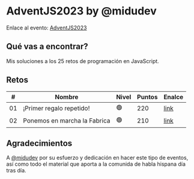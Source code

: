 # AdventJS2023 by @midudev

Enlace al evento: [AdventJS2023](https://adventjs.dev/es)

## Qué vas a encontrar?

Mis soluciones a los 25 retos de programación en JavaScript.

## Retos

| #  	| Nombre                       	| Nivel | Puntos | Enalce |
|-------|-------------------------------|-------|--------|--------|
| 01 	| ¡Primer regalo repetido!     	| 🟢️    | 220    | [link](https://github.com/jmaleman/AdventJS2023/blob/main/challenges/01/01.js) |
| 02 	| Ponemos en marcha la Fabrica 	| 🟢️    | 210    | [link](https://github.com/jmaleman/AdventJS2023/blob/main/challenges/02/02.js) |

## Agradecimientos

A [@midudev](https://github.com/midudev) por su esfuerzo y dedicación en hacer este tipo de eventos, así como todo el material que aporta a la comunida de habla hispana día tras día.